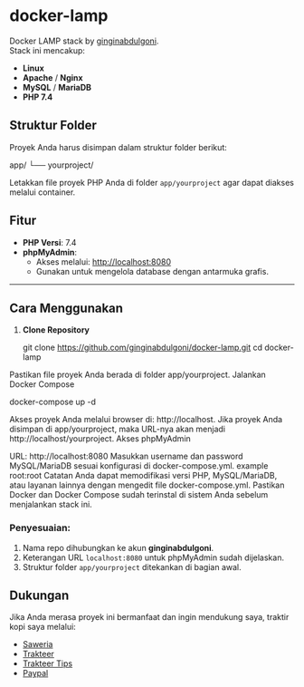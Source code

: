 # docker-lamp

Docker LAMP stack by [ginginabdulgoni](https://github.com/ginginabdulgoni/docker-lamp).  
Stack ini mencakup:
- **Linux**
- **Apache** / **Nginx**
- **MySQL** / **MariaDB**
- **PHP 7.4**

## Struktur Folder
Proyek Anda harus disimpan dalam struktur folder berikut:

app/ └── yourproject/

Letakkan file proyek PHP Anda di folder `app/yourproject` agar dapat diakses melalui container.

## Fitur
- **PHP Versi**: 7.4
- **phpMyAdmin**: 
  - Akses melalui: [http://localhost:8080](http://localhost:8080)
  - Gunakan untuk mengelola database dengan antarmuka grafis.

---

## Cara Menggunakan

1. **Clone Repository**
  
   git clone https://github.com/ginginabdulgoni/docker-lamp.git
   cd docker-lamp
   
Pastikan file proyek Anda berada di folder app/yourproject.
Jalankan Docker Compose

docker-compose up -d

Akses proyek Anda melalui browser di: http://localhost.
Jika proyek Anda disimpan di app/yourproject, maka URL-nya akan menjadi http://localhost/yourproject.
Akses phpMyAdmin

URL: http://localhost:8080
Masukkan username dan password MySQL/MariaDB sesuai konfigurasi di docker-compose.yml. example root:root
Catatan
Anda dapat memodifikasi versi PHP, MySQL/MariaDB, atau layanan lainnya dengan mengedit file docker-compose.yml.
Pastikan Docker dan Docker Compose sudah terinstal di sistem Anda sebelum menjalankan stack ini.

### Penyesuaian:
1. Nama repo dihubungkan ke akun **ginginabdulgoni**.
2. Keterangan URL `localhost:8080` untuk phpMyAdmin sudah dijelaskan.
3. Struktur folder `app/yourproject` ditekankan di bagian awal. 

## Dukungan
Jika Anda merasa proyek ini bermanfaat dan ingin mendukung saya, traktir kopi saya melalui:  
- [Saweria](https://saweria.co/ginginabdulgoni)  
- [Trakteer](https://trakteer.id/ginginabdulgoni)  
- [Trakteer Tips](https://trakteer.id/ginginabdulgoni/tip)
- [Paypal](https://paypal.me/ginginabdulgoni)